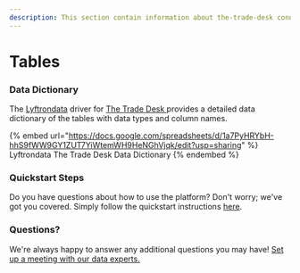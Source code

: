 ```yaml
---
description: This section contain information about the-trade-desk connector tables information
---
```


# Tables

### Data Dictionary

The [Lyftrondata](https://www.lyftrondata.com/) driver for [The Trade Desk](https://www.lyftrondata.com/integration/the-trade-desk/)[ ](https://www.lyftrondata.com/integration/the-trade-desk/)provides a detailed data dictionary of the tables with data types and column names.

{% embed url="https://docs.google.com/spreadsheets/d/1a7PyHRYbH-hhS9fWW9GY1ZUT7YiWtemWH9HeNGhVjqk/edit?usp=sharing" %}
Lyftrondata The Trade Desk Data Dictionary
{% endembed %}

### Quickstart Steps

Do you have questions about how to use the platform? Don't worry; we've got you covered. Simply follow the quickstart instructions [here](../../../../quickstart-steps.md).

### Questions? <a href="#questions" id="questions"></a>

We're always happy to answer any additional questions you may have! [Set up a meeting with our data experts.](https://www.lyftrondata.com/book-a-meeting/)

